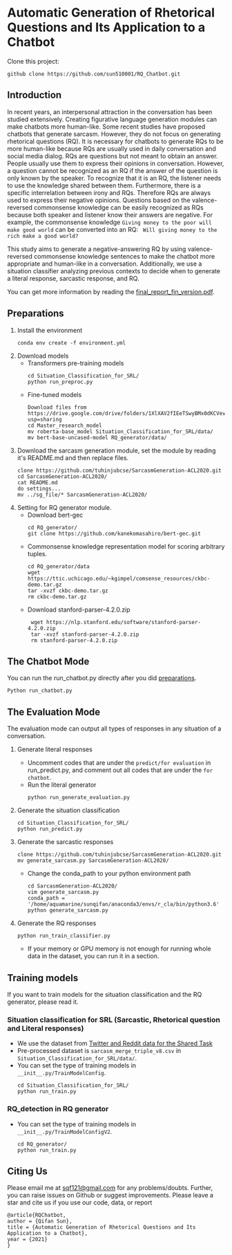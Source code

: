 # Automatic Generation of Rhetorical Questions and Its Application to a Chatbot

Clone this project:
```script
github clone https://github.com/sun510001/RQ_Chatbot.git
```

## Introduction
In recent years, an interpersonal attraction in the conversation has been studied extensively.
Creating figurative language generation modules can make chatbots more human-like.
Some recent studies have proposed chatbots that generate sarcasm. 
However, they do not focus on generating rhetorical questions (RQ).
It is necessary for chatbots to generate RQs to be more human-like because RQs are usually used in daily conversation 
and social media dialog.
RQs are questions but not meant to obtain an answer.
People usually use them to express their opinions in conversation. However, a question cannot be recognized as an RQ if 
the answer of the question is only known by the speaker. 
To recognize that it is an RQ, the listener needs to use the knowledge shared between them. 
Furthermore, there is a specific interrelation between irony and RQs. Therefore RQs are always used to express their 
negative opinions.
Questions based on the valence-reversed commonsense knowledge can be easily recognized as RQs because both speaker and 
listener know their answers are negative.
For example, the commonsense knowledge ``Giving money to the poor will make good world`` can be converted into an RQ: ``
Will giving money to the rich make a good world?``

This study aims to generate a negative-answering RQ by using valence-reversed commonsense knowledge sentences to make 
the chatbot more appropriate and human-like in a conversation. Additionally, we use a situation classifier analyzing 
previous contexts to decide when to generate a literal response, sarcastic response, and RQ.

You can get more information by reading 
the [final_report_fin_version.pdf](https://github.com/sun510001/RQ_Chatbot/blob/master/final_report_fin_version.pdf).

## Preparations
1. Install the environment
    ```script
    conda env create -f environment.yml
    ```
2. Download models
   * Transformers pre-training models
        ```script
        cd Situation_Classification_for_SRL/
        python run_preproc.py
        ```
   * Fine-tuned models
       ```script
       Download files from https://drive.google.com/drive/folders/1XlXAV2fIEeTSwyBMx0dKCVevsA3XfWM_?usp=sharing
       cd Master_research_model
       mv roberta-base_model Situation_Classification_for_SRL/data/
       mv bert-base-uncased-model RQ_generator/data/
       ```
3. Download the sarcasm generation module, set the module by reading it's README.md and then replace 
   files.
    ```script
    clone https://github.com/tuhinjubcse/SarcasmGeneration-ACL2020.git
    cd SarcasmGeneration-ACL2020/
    cat README.md
    do settings... 
    mv ../sg_file/* SarcasmGeneration-ACL2020/
    ```
4. Setting for RQ generator module.
    * Download bert-gec
        ```script
        cd RQ_generator/
        git clone https://github.com/kanekomasahiro/bert-gec.git
        ```
    * Commonsense knowledge representation model for scoring arbitrary tuples.
        ```script
        cd RQ_generator/data
        wget https://ttic.uchicago.edu/~kgimpel/comsense_resources/ckbc-demo.tar.gz
        tar -xvzf ckbc-demo.tar.gz
        rm ckbc-demo.tar.gz
        ```
    * Download stanford-parser-4.2.0.zip 
        ```script
         wget https://nlp.stanford.edu/software/stanford-parser-4.2.0.zip
         tar -xvzf stanford-parser-4.2.0.zip
         rm stanford-parser-4.2.0.zip
        ```
## The Chatbot Mode
You can run the run_chatbot.py directly after you did [preparations](#Preparations).
```script
Python run_chatbot.py
```

## The Evaluation Mode
The evaluation mode can output all types of responses in any situation of a conversation.
1. Generate literal responses
    * Uncomment codes that are under the ``predict/for evaluation`` in run_predict.py, 
       and comment out all codes that are under the ``for chatbot``.
    * Run the literal generator
        ```script
        python run_generate_evaluation.py
        ```
  
2. Generate the situation classification
    ```script
    cd Situation_Classification_for_SRL/
    python run_predict.py
    ```

3. Generate the sarcastic responses
    ```script
    clone https://github.com/tuhinjubcse/SarcasmGeneration-ACL2020.git
    mv generate_sarcasm.py SarcasmGeneration-ACL2020/
    ```

    * Change the conda_path to your python environment path
        ```script
        cd SarcasmGeneration-ACL2020/
        vim generate_sarcasm.py
        conda_path = '/home/aquamarine/sunqifan/anaconda3/envs/r_cla/bin/python3.6'
        python generate_sarcasm.py
        ```

4. Generate the RQ responses
    ```script
    python run_train_classifier.py
    ```
    * If your memory or GPU memory is not enough for running whole data in the dataset, you can run it in a section.
    

## Training models
If you want to train models for the situation classification and the RQ generator, please read it.
### Situation classification for SRL (Sarcastic, Rhetorical question and Literal responses)
* We use the dataset
from [Twitter and Reddit data for the Shared Task](https://github.com/EducationalTestingService/sarcasm)
* Pre-processed dataset is ``sarcasm_merge_triple_v8.csv`` in ``Situation_Classification_for_SRL/data/``.
* You can set the type of training models in ``__init__.py/TrainModelConfig``.
    ```script
    cd Situation_Classification_for_SRL/
    python run_train.py
    ```

### RQ_detection in RQ generator
* You can set the type of training models in ``__init__.py/TrainModelConfigV2``.
    ```script
    cd RQ_generator/
    python run_train.py
    ```

## Citing Us
Please email me at sqf121@gmail.com for any problems/doubts. Further, you can raise issues on Github or suggest improvements.
Please leave a star and cite us if you use our code, data, or report
```script
@article{RQChatbot,
author = {Qifan Sun},
title = {Automatic Generation of Rhetorical Questions and Its Application to a Chatbot},
year = {2021}
}
```
